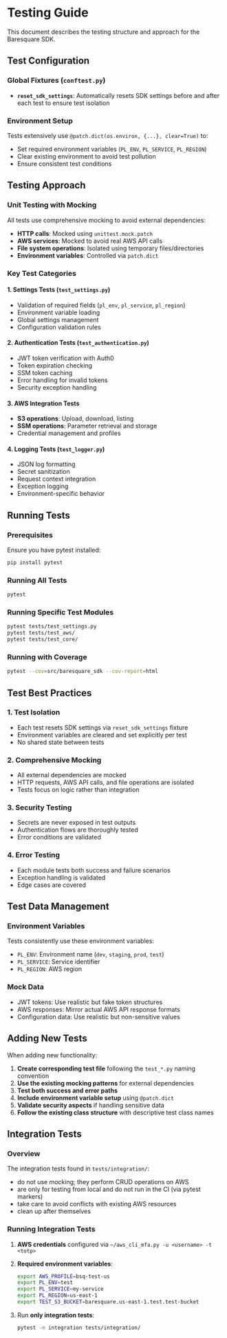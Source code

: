# Testing Guide

This document describes the testing structure and approach for the Baresquare SDK.

## Test Configuration

### Global Fixtures (`conftest.py`)

- **`reset_sdk_settings`**: Automatically resets SDK settings before and after each test to ensure test isolation

### Environment Setup

Tests extensively use `@patch.dict(os.environ, {...}, clear=True)` to:
- Set required environment variables (`PL_ENV`, `PL_SERVICE`, `PL_REGION`)
- Clear existing environment to avoid test pollution
- Ensure consistent test conditions

## Testing Approach

### Unit Testing with Mocking

All tests use comprehensive mocking to avoid external dependencies:

- **HTTP calls**: Mocked using `unittest.mock.patch`
- **AWS services**: Mocked to avoid real AWS API calls
- **File system operations**: Isolated using temporary files/directories
- **Environment variables**: Controlled via `patch.dict`

### Key Test Categories

#### 1. Settings Tests (`test_settings.py`)
- Validation of required fields (`pl_env`, `pl_service`, `pl_region`)
- Environment variable loading
- Global settings management
- Configuration validation rules

#### 2. Authentication Tests (`test_authentication.py`)
- JWT token verification with Auth0
- Token expiration checking
- SSM token caching
- Error handling for invalid tokens
- Security exception handling

#### 3. AWS Integration Tests
- **S3 operations**: Upload, download, listing
- **SSM operations**: Parameter retrieval and storage
- Credential management and profiles

#### 4. Logging Tests (`test_logger.py`)
- JSON log formatting
- Secret sanitization
- Request context integration
- Exception logging
- Environment-specific behavior

## Running Tests

### Prerequisites
Ensure you have pytest installed:
```bash
pip install pytest
```

### Running All Tests
```bash
pytest
```

### Running Specific Test Modules
```bash
pytest tests/test_settings.py
pytest tests/test_aws/
pytest tests/test_core/
```

### Running with Coverage
```bash
pytest --cov=src/baresquare_sdk --cov-report=html
```

## Test Best Practices

### 1. Test Isolation
- Each test resets SDK settings via `reset_sdk_settings` fixture
- Environment variables are cleared and set explicitly per test
- No shared state between tests

### 2. Comprehensive Mocking
- All external dependencies are mocked
- HTTP requests, AWS API calls, and file operations are isolated
- Tests focus on logic rather than integration

### 3. Security Testing
- Secrets are never exposed in test outputs
- Authentication flows are thoroughly tested
- Error conditions are validated

### 4. Error Testing
- Each module tests both success and failure scenarios
- Exception handling is validated
- Edge cases are covered

## Test Data Management

### Environment Variables
Tests consistently use these environment variables:
- `PL_ENV`: Environment name (`dev`, `staging`, `prod`, `test`)
- `PL_SERVICE`: Service identifier
- `PL_REGION`: AWS region

### Mock Data
- JWT tokens: Use realistic but fake token structures
- AWS responses: Mirror actual AWS API response formats
- Configuration data: Use realistic but non-sensitive values

## Adding New Tests

When adding new functionality:

1. **Create corresponding test file** following the `test_*.py` naming convention
2. **Use the existing mocking patterns** for external dependencies
3. **Test both success and error paths**
4. **Include environment variable setup** using `@patch.dict`
5. **Validate security aspects** if handling sensitive data
6. **Follow the existing class structure** with descriptive test class names

## Integration Tests

### Overview

The integration tests found in `tests/integration/`:
- do not use mocking; they perform CRUD operations on AWS
- are only for testing from local and do not run in the CI (via pytest markers)
- take care to avoid conflicts with existing AWS resources
- clean up after themselves

### Running Integration Tests

1. **AWS credentials** configured via `~/aws_cli_mfa.py -u <username> -t <totp>`
   
2. **Required environment variables**:
   ```bash
   export AWS_PROFILE=bsq-test-us
   export PL_ENV=test
   export PL_SERVICE=my-service
   export PL_REGION=us-east-1
   export TEST_S3_BUCKET=baresquare.us-east-1.test.test-bucket 
   ```

3. Run **only integration tests**:
   ```bash
   pytest -m integration tests/integration/
   ```
